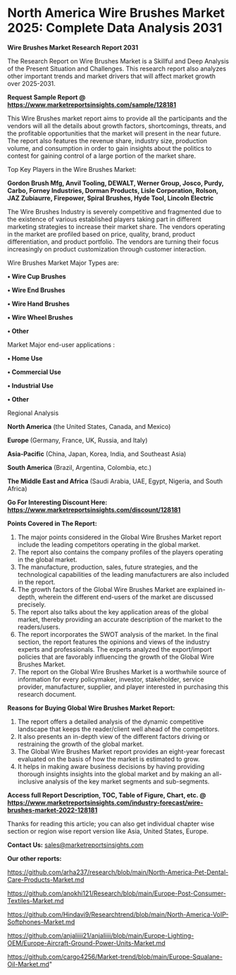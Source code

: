 # North America Wire Brushes Market 2025: Complete Data Analysis 2031

<strong>Wire Brushes Market Research Report 2031</strong>

The Research Report on Wire Brushes Market is a Skillful and Deep Analysis of the Present Situation and Challenges. This research report also analyzes other important trends and market drivers that will affect market growth over 2025-2031.

<strong>Request Sample Report @ <a href=https://www.marketreportsinsights.com/sample/128181>https://www.marketreportsinsights.com/sample/128181</a></strong>

This Wire Brushes market report aims to provide all the participants and the vendors will all the details about growth factors, shortcomings, threats, and the profitable opportunities that the market will present in the near future. The report also features the revenue share, industry size, production volume, and consumption in order to gain insights about the politics to contest for gaining control of a large portion of the market share.

Top Key Players in the Wire Brushes Market:

<strong>Gordon Brush Mfg, Anvil Tooling, DEWALT, Werner Group, Josco, Purdy, Carbo, Forney Industries, Dorman Products, Lisle Corporation, Rolson, JAZ Zubiaurre, Firepower, Spiral Brushes, Hyde Tool, Lincoln Electric</strong>

The Wire Brushes Industry is severely competitive and fragmented due to the existence of various established players taking part in different marketing strategies to increase their market share. The vendors operating in the market are profiled based on price, quality, brand, product differentiation, and product portfolio. The vendors are turning their focus increasingly on product customization through customer interaction.

Wire Brushes Market Major Types are:

<strong>• Wire Cup Brushes

• Wire End Brushes

• Wire Hand Brushes

• Wire Wheel Brushes

• Other</strong>

Market Major end-user applications :

<strong>• Home Use

• Commercial Use

• Industrial Use

• Other</strong>

Regional Analysis

</u><strong><b>North America</b></strong> (the United States, Canada, and Mexico)

<strong><b>Europe </b></strong>(Germany, France, UK, Russia, and Italy)

<strong><b>Asia-Pacific</b></strong> (China, Japan, Korea, India, and Southeast Asia)

<strong><b>South America</b></strong> (Brazil, Argentina, Colombia, etc.)

<strong><b>The Middle East and Africa</b></strong> (Saudi Arabia, UAE, Egypt, Nigeria, and South Africa)

<strong>Go For Interesting Discount Here: <a href=https://www.marketreportsinsights.com/discount/128181>https://www.marketreportsinsights.com/discount/128181</a></strong>

<strong>Points Covered in The Report:</strong>
<ol>
  <li>The major points considered in the Global Wire Brushes Market report include the leading competitors operating in the global market.</li>
  <li>The report also contains the company profiles of the players operating in the global market.</li>
  <li>The manufacture, production, sales, future strategies, and the technological capabilities of the leading manufacturers are also included in the report.</li>
  <li>The growth factors of the Global Wire Brushes Market are explained in-depth, wherein the different end-users of the market are discussed precisely.</li>
  <li>The report also talks about the key application areas of the global market, thereby providing an accurate description of the market to the readers/users.</li>
  <li>The report incorporates the SWOT analysis of the market. In the final section, the report features the opinions and views of the industry experts and professionals. The experts analyzed the export/import policies that are favorably influencing the growth of the Global Wire Brushes Market.</li>
  <li>The report on the Global Wire Brushes Market is a worthwhile source of information for every policymaker, investor, stakeholder, service provider, manufacturer, supplier, and player interested in purchasing this research document.</li>
</ol>
<strong>Reasons for Buying Global Wire Brushes Market Report:</strong>

<ol>
  <li>The report offers a detailed analysis of the dynamic competitive landscape that keeps the reader/client well ahead of the competitors.</li>
  <li>It also presents an in-depth view of the different factors driving or restraining the growth of the global market.</li>
  <li>The Global Wire Brushes Market report provides an eight-year forecast evaluated on the basis of how the market is estimated to grow.</li>
  <li>It helps in making aware business decisions by having providing thorough insights insights into the global market and by making an all-inclusive analysis of the key market segments and sub-segments.</li>
</ol>
<strong>Access full Report Description, TOC, Table of Figure, Chart, etc. @ <a href=https://www.marketreportsinsights.com/industry-forecast/wire-brushes-market-2022-128181>https://www.marketreportsinsights.com/industry-forecast/wire-brushes-market-2022-128181</a></strong>


Thanks for reading this article; you can also get individual chapter wise section or region wise report version like Asia, United States, Europe.

<strong>Contact Us:</strong>
sales@marketreportsinsights.com

<strong>Our other reports:</strong>

<a href=https://github.com/arha237/research/blob/main/North-America-Pet-Dental-Care-Products-Market.md>https://github.com/arha237/research/blob/main/North-America-Pet-Dental-Care-Products-Market.md</a>

<a href=https://github.com/anokhi121/Research/blob/main/Europe-Post-Consumer-Textiles-Market.md>https://github.com/anokhi121/Research/blob/main/Europe-Post-Consumer-Textiles-Market.md</a>

<a href=https://github.com/Hindavi9/Researchtrend/blob/main/North-America-VoIP-Softphones-Market.md>https://github.com/Hindavi9/Researchtrend/blob/main/North-America-VoIP-Softphones-Market.md</a>

<a href=https://github.com/anjaliiii21/anjaliiii/blob/main/Europe-Lighting-OEM/Europe-Aircraft-Ground-Power-Units-Market.md>https://github.com/anjaliiii21/anjaliiii/blob/main/Europe-Lighting-OEM/Europe-Aircraft-Ground-Power-Units-Market.md</a>

<a href=https://github.com/cargo4256/Market-trend/blob/main/Europe-Squalane-Oil-Market.md>https://github.com/cargo4256/Market-trend/blob/main/Europe-Squalane-Oil-Market.md</a>"
